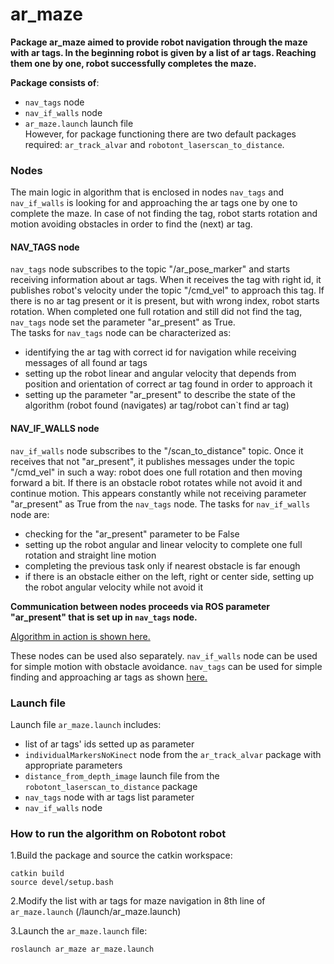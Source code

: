 # ar_maze
**Package ar_maze aimed to provide robot navigation through the maze with ar tags. In the beginning robot is given by a list of ar tags. Reaching them one by one, robot successfully completes the maze.**

**Package consists of**:
- `nav_tags` node
- `nav_if_walls` node
- `ar_maze.launch` launch file</br>
However, for package functioning there are two default packages required: `ar_track_alvar` and `robotont_laserscan_to_distance`.

### Nodes
The main logic in algorithm that is enclosed in nodes `nav_tags` and `nav_if_walls` is looking for and approaching the ar tags one by one to complete the maze. In case of not finding the tag, robot starts rotation and motion avoiding obstacles in order to find the (next) ar tag. </br>
#### NAV_TAGS node
`nav_tags` node subscribes to the topic "/ar_pose_marker" and starts receiving information about ar tags. When it receives the tag with right id, it publishes robot's velocity under the topic "/cmd_vel" to approach this tag. If there is no ar tag present or it is present, but with wrong index, robot starts rotation. When completed one full rotation and still did not find the tag, `nav_tags` node set the parameter "ar_present" as True.</br>
The tasks for `nav_tags` node can be characterized as:
- identifying the ar tag with correct id for navigation while receiving messages of all found ar tags
- setting up the robot linear and angular velocity that depends from position and orientation of correct ar tag found in order to approach it
- setting up the parameter "ar_present" to describe the state of the algorithm (robot found (navigates) ar tag/robot can`t find ar tag)

#### NAV_IF_WALLS node
`nav_if_walls` node subscribes to the "/scan_to_distance" topic. Once it receives that not "ar_present", it publishes messages under the topic "/cmd_vel" in such a way: robot does one full rotation and then moving forward a bit. If there is an obstacle robot rotates while not avoid it and continue motion. This appears constantly while not receiving parameter "ar_present"  as True from the `nav_tags` node.
The tasks for `nav_if_walls` node are:
- checking for the "ar_present" parameter to be False
- setting up the robot angular and linear velocity to complete one full rotation and straight line motion
- completing the previous task only if nearest obstacle is far enough
- if there is an obstacle either on the left, right or center side, setting up the robot angular velocity while not avoid it

**Communication between nodes proceeds via ROS parameter "ar_present" that is set up in `nav_tags` node.**</br>

[Algorithm in action is shown here.](https://youtu.be/Npw7NMGs6q8) </br>

These nodes can be used also separately. `nav_if_walls` node can be used for simple motion with obstacle avoidance. `nav_tags` can be used for simple finding and approaching ar tags as shown [here.](https://youtu.be/dXcZbo1J8K8)

### Launch file 
Launch file `ar_maze.launch` includes:
- list of ar tags' ids setted up as parameter
- `individualMarkersNoKinect` node from the `ar_track_alvar` package with appropriate parameters
- `distance_from_depth_image` launch file from the `robotont_laserscan_to_distance` package
- `nav_tags` node with ar tags list parameter 
- `nav_if_walls` node</br>

### How to run the algorithm on Robotont robot
1.Build the package and source the catkin workspace:</br>
    
    catkin build
    source devel/setup.bash
2.Modify the list with ar tags for maze navigation in 8th line of `ar_maze.launch` (/launch/ar_maze.launch)</br>

3.Launch the `ar_maze.launch` file:

    roslaunch ar_maze ar_maze.launch
